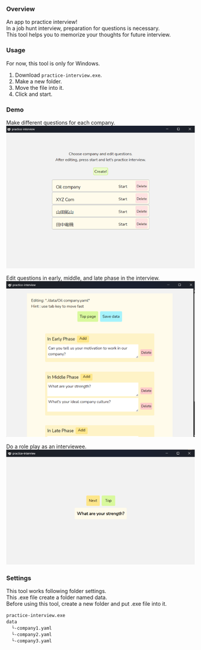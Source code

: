 ### Overview
An app to practice interview!\
In a job hunt interview, preparation for questions is necessary.\
This tool helps you to memorize your thoughts for future interview.

### Usage
For now, this tool is only for Windows.
1. Download `practice-interview.exe`.
2. Make a new folder.
3. Move the file into it.
4. Click and start.

### Demo
Make different questions for each company.\
![Top view](./readmeDemo/companyList.png)

Edit questions in early, middle, and late phase in the interview.\
![Edit view](./readmeDemo/editQuestions.png)

Do a role play as an interviewee.\
![interview view](./readmeDemo/interview.png)

### Settings
This tool works following folder settings.\
This .exe file create a folder named data.\
Before using this tool, create a new folder and put .exe file into it.
```bash
practice-interview.exe
data
  └-company1.yaml
  └-company2.yaml
  └-company3.yaml
```


